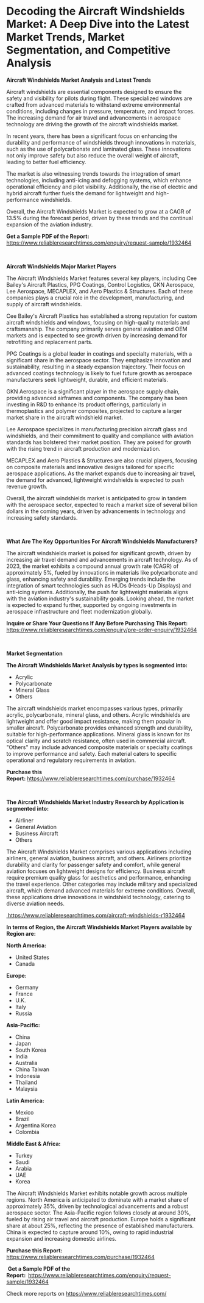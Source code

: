 <p><h1>Decoding the Aircraft Windshields Market: A Deep Dive into the Latest Market Trends, Market Segmentation, and Competitive Analysis</h1></p><p><strong>Aircraft Windshields Market Analysis and Latest Trends</strong></p>
<p><p>Aircraft windshields are essential components designed to ensure the safety and visibility for pilots during flight. These specialized windows are crafted from advanced materials to withstand extreme environmental conditions, including changes in pressure, temperature, and impact forces. The increasing demand for air travel and advancements in aerospace technology are driving the growth of the aircraft windshields market. </p><p>In recent years, there has been a significant focus on enhancing the durability and performance of windshields through innovations in materials, such as the use of polycarbonate and laminated glass. These innovations not only improve safety but also reduce the overall weight of aircraft, leading to better fuel efficiency. </p><p>The market is also witnessing trends towards the integration of smart technologies, including anti-icing and defogging systems, which enhance operational efficiency and pilot visibility. Additionally, the rise of electric and hybrid aircraft further fuels the demand for lightweight and high-performance windshields. </p><p>Overall, the Aircraft Windshields Market is expected to grow at a CAGR of 13.5% during the forecast period, driven by these trends and the continual expansion of the aviation industry.</p></p>
<p><strong>Get a Sample PDF of the Report:&nbsp;</strong> <a href="https://www.reliableresearchtimes.com/enquiry/request-sample/1932464?utm_campaign=3444&utm_medium=2&utm_source=Github&utm_content=ia&utm_term=30032025&utm_id=aircraft-windshields">https://www.reliableresearchtimes.com/enquiry/request-sample/1932464</a></p>
<p>&nbsp;</p>
<p><strong>Aircraft Windshields Major Market Players</strong></p>
<p><p>The Aircraft Windshields Market features several key players, including Cee Bailey's Aircraft Plastics, PPG Coatings, Control Logistics, GKN Aerospace, Lee Aerospace, MECAPLEX, and Aero Plastics & Structures. Each of these companies plays a crucial role in the development, manufacturing, and supply of aircraft windshields.</p><p>Cee Bailey's Aircraft Plastics has established a strong reputation for custom aircraft windshields and windows, focusing on high-quality materials and craftsmanship. The company primarily serves general aviation and OEM markets and is expected to see growth driven by increasing demand for retrofitting and replacement parts.</p><p>PPG Coatings is a global leader in coatings and specialty materials, with a significant share in the aerospace sector. They emphasize innovation and sustainability, resulting in a steady expansion trajectory. Their focus on advanced coatings technology is likely to fuel future growth as aerospace manufacturers seek lightweight, durable, and efficient materials.</p><p>GKN Aerospace is a significant player in the aerospace supply chain, providing advanced airframes and components. The company has been investing in R&D to enhance its product offerings, particularly in thermoplastics and polymer composites, projected to capture a larger market share in the aircraft windshield market.</p><p>Lee Aerospace specializes in manufacturing precision aircraft glass and windshields, and their commitment to quality and compliance with aviation standards has bolstered their market position. They are poised for growth with the rising trend in aircraft production and modernization.</p><p>MECAPLEX and Aero Plastics & Structures are also crucial players, focusing on composite materials and innovative designs tailored for specific aerospace applications. As the market expands due to increasing air travel, the demand for advanced, lightweight windshields is expected to push revenue growth.</p><p>Overall, the aircraft windshields market is anticipated to grow in tandem with the aerospace sector, expected to reach a market size of several billion dollars in the coming years, driven by advancements in technology and increasing safety standards.</p></p>
<p>&nbsp;</p>
<p><strong>What Are The Key Opportunities For Aircraft Windshields Manufacturers?</strong></p>
<p><p>The aircraft windshields market is poised for significant growth, driven by increasing air travel demand and advancements in aircraft technology. As of 2023, the market exhibits a compound annual growth rate (CAGR) of approximately 5%, fueled by innovations in materials like polycarbonate and glass, enhancing safety and durability. Emerging trends include the integration of smart technologies such as HUDs (Heads-Up Displays) and anti-icing systems. Additionally, the push for lightweight materials aligns with the aviation industry's sustainability goals. Looking ahead, the market is expected to expand further, supported by ongoing investments in aerospace infrastructure and fleet modernization globally.</p></p>
<p><strong>Inquire or Share Your Questions If Any Before Purchasing This Report:</strong> <a href="https://www.reliableresearchtimes.com/enquiry/pre-order-enquiry/1932464?utm_campaign=3444&utm_medium=2&utm_source=Github&utm_content=ia&utm_term=30032025&utm_id=aircraft-windshields">https://www.reliableresearchtimes.com/enquiry/pre-order-enquiry/1932464</a></p>
<p>&nbsp;</p>
<p><strong>Market Segmentation</strong></p>
<p><strong>The Aircraft Windshields Market Analysis by types is segmented into:</strong></p>
<p><ul><li>Acrylic</li><li>Polycarbonate</li><li>Mineral Glass</li><li>Others</li></ul></p>
<p><p>The aircraft windshields market encompasses various types, primarily acrylic, polycarbonate, mineral glass, and others. Acrylic windshields are lightweight and offer good impact resistance, making them popular in smaller aircraft. Polycarbonate provides enhanced strength and durability, suitable for high-performance applications. Mineral glass is known for its optical clarity and scratch resistance, often used in commercial aircraft. "Others" may include advanced composite materials or specialty coatings to improve performance and safety. Each material caters to specific operational and regulatory requirements in aviation.</p></p>
<p><strong>Purchase this Report:&nbsp;</strong><a href="https://www.reliableresearchtimes.com/purchase/1932464?utm_campaign=3444&utm_medium=2&utm_source=Github&utm_content=ia&utm_term=30032025&utm_id=aircraft-windshields">https://www.reliableresearchtimes.com/purchase/1932464</a></p>
<p>&nbsp;</p>
<p><strong>The Aircraft Windshields Market Industry Research by Application is segmented into:</strong></p>
<p><ul><li>Airliner</li><li>General Aviation</li><li>Business Aircraft</li><li>Others</li></ul></p>
<p><p>The Aircraft Windshields Market comprises various applications including airliners, general aviation, business aircraft, and others. Airliners prioritize durability and clarity for passenger safety and comfort, while general aviation focuses on lightweight designs for efficiency. Business aircraft require premium quality glass for aesthetics and performance, enhancing the travel experience. Other categories may include military and specialized aircraft, which demand advanced materials for extreme conditions. Overall, these applications drive innovations in windshield technology, catering to diverse aviation needs.</p></p>
<p><a href="https://www.reliableresearchtimes.com/aircraft-windshields-r1932464?utm_campaign=3444&utm_medium=2&utm_source=Github&utm_content=ia&utm_term=30032025&utm_id=aircraft-windshields">&nbsp;https://www.reliableresearchtimes.com/aircraft-windshields-r1932464</a></p>
<p><strong>In terms of Region, the Aircraft Windshields Market Players available by Region are:</strong></p>
<p>
    <p> <strong> North America: </strong>
        <ul>
            <li>United States</li>
            <li>Canada</li>
        </ul>
        </p> 
    <p> <strong> Europe: </strong>
        <ul>
            <li>Germany</li>
            <li>France</li>
            <li>U.K.</li>
            <li>Italy</li>
            <li>Russia</li>
        </ul>
        </p> 
    <p> <strong> Asia-Pacific: </strong>
        <ul>
            <li>China</li>
            <li>Japan</li>
            <li>South Korea</li>
            <li>India</li>
            <li>Australia</li>
            <li>China Taiwan</li>
            <li>Indonesia</li>
            <li>Thailand</li>
            <li>Malaysia</li>
        </ul>
        </p> 
    <p> <strong> Latin America: </strong>
        <ul>
            <li>Mexico</li>
            <li>Brazil</li>
            <li>Argentina Korea</li>
            <li>Colombia</li>
        </ul>
        </p> 
    <p> <strong> Middle East & Africa: </strong>
        <ul>
            <li>Turkey</li>
            <li>Saudi</li>
            <li>Arabia</li>
            <li>UAE</li>
            <li>Korea</li>
        </ul>
    </p>
    </p>
<p><p>The Aircraft Windshields Market exhibits notable growth across multiple regions. North America is anticipated to dominate with a market share of approximately 35%, driven by technological advancements and a robust aerospace sector. The Asia-Pacific region follows closely at around 30%, fueled by rising air travel and aircraft production. Europe holds a significant share at about 25%, reflecting the presence of established manufacturers. China is expected to capture around 10%, owing to rapid industrial expansion and increasing domestic airlines.</p></p>
<p><strong>Purchase this Report: </strong><a href="https://www.reliableresearchtimes.com/purchase/1932464?utm_campaign=3444&utm_medium=2&utm_source=Github&utm_content=ia&utm_term=30032025&utm_id=aircraft-windshields">https://www.reliableresearchtimes.com/purchase/1932464</a></p>
<p>&nbsp;<strong>Get a Sample PDF of the Report:&nbsp;&nbsp;</strong><a href="https://www.reliableresearchtimes.com/enquiry/request-sample/1932464?utm_campaign=3444&utm_medium=2&utm_source=Github&utm_content=ia&utm_term=30032025&utm_id=aircraft-windshields">https://www.reliableresearchtimes.com/enquiry/request-sample/1932464</a></p>
<p><strong></strong></p>
<p>Check more reports on <a href="https://www.reliableresearchtimes.com/?utm_campaign=3444&utm_medium=2&utm_source=Github&utm_content=ia&utm_term=30032025&utm_id=aircraft-windshields">https://www.reliableresearchtimes.com/</a></p>